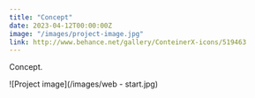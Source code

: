 ```yaml
---
title: "Concept"
date: 2023-04-12T00:00:00Z
image: "/images/project-image.jpg"
link: http://www.behance.net/gallery/ConteinerX-icons/519463
---
```


Concept.

![Project image](/images/web - start.jpg)

